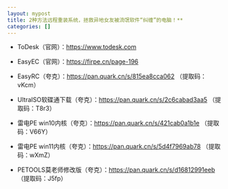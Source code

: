 ```yaml
---
layout: mypost
title: 2种方法远程重装系统，拯救异地女友被流氓软件“纠缠”的电脑！**
categories: []
---
```


- ToDesk（官网）：<https://www.todesk.com>

- EasyEC（官网）：<https://firpe.cn/page-196>

- EasyRC（夸克）：<https://pan.quark.cn/s/815ea8cca062> （提取码：vKcm）

- UltraISO软碟通下载（夸克）：<https://pan.quark.cn/s/2c6cabad3aa5> （提取码：T8r3）

- 雷电PE win10内核（夸克）：<https://pan.quark.cn/s/421cab0a1b1e> （提取码：V66Y）

- 雷电PE win11内核（夸克）：<https://pan.quark.cn/s/5d4f7969ab78> （提取码：wXmZ）

- PETOOLS莫老师修改版（夸克）：<https://pan.quark.cn/s/d16812991eeb> （提取码：J5fp）